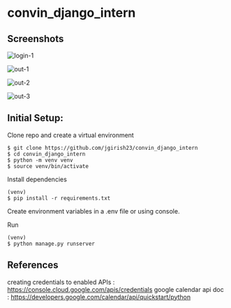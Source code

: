 # convin_django_intern

## Screenshots

![login-1](https://github.com/jgirish23/convin_django_intern/assets/76240891/d853a123-fc67-43b8-b2b6-0fb4e1ae956b)

![out-1](https://github.com/jgirish23/convin_django_intern/assets/76240891/6ec747c4-bde1-47f9-bcba-a29f9d702986)

![out-2](https://github.com/jgirish23/convin_django_intern/assets/76240891/4862026b-9f50-4190-9268-16a6c17a61cd)

![out-3](https://github.com/jgirish23/convin_django_intern/assets/76240891/550fe36b-c020-48a2-acad-4576cf50b9bf)

## Initial Setup:

Clone repo and create a virtual environment

```
$ git clone https://github.com/jgirish23/convin_django_intern
$ cd convin_django_intern
$ python -m venv venv
$ source venv/bin/activate
```

Install dependencies

```
(venv)
$ pip install -r requirements.txt
```

Create environment variables in a .env file
or using console.

Run

```
(venv)
$ python manage.py runserver
```

## References

creating credentials to enabled APIs : https://console.cloud.google.com/apis/credentials
google calendar api doc : https://developers.google.com/calendar/api/quickstart/python


